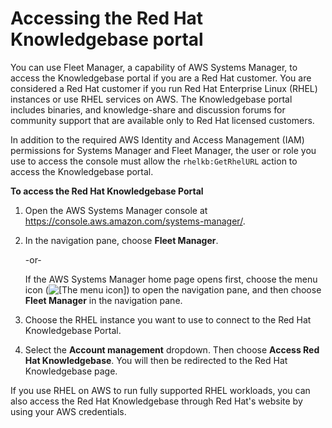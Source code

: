 # Accessing the Red Hat Knowledgebase portal<a name="fleet-rhel"></a>

You can use Fleet Manager, a capability of AWS Systems Manager, to access the Knowledgebase portal if you are a Red Hat customer\. You are considered a Red Hat customer if you run Red Hat Enterprise Linux \(RHEL\) instances or use RHEL services on AWS\. The Knowledgebase portal includes binaries, and knowledge\-share and discussion forums for community support that are available only to Red Hat licensed customers\.

In addition to the required AWS Identity and Access Management \(IAM\) permissions for Systems Manager and Fleet Manager, the user or role you use to access the console must allow the `rhelkb:GetRhelURL` action to access the Knowledgebase portal\.

**To access the Red Hat Knowledgebase Portal**

1. Open the AWS Systems Manager console at [https://console\.aws\.amazon\.com/systems\-manager/](https://console.aws.amazon.com/systems-manager/)\.

1. In the navigation pane, choose **Fleet Manager**\.

   \-or\-

   If the AWS Systems Manager home page opens first, choose the menu icon \(![\[The menu icon\]](http://docs.aws.amazon.com/systems-manager/latest/userguide/images/menu-icon-small.png)\) to open the navigation pane, and then choose **Fleet Manager** in the navigation pane\.

1. Choose the RHEL instance you want to use to connect to the Red Hat Knowledgebase Portal\.

1. Select the **Account management** dropdown\. Then choose **Access Red Hat Knowledgebase**\. You will then be redirected to the Red Hat Knowledgebase page\.

If you use RHEL on AWS to run fully supported RHEL workloads, you can also access the Red Hat Knowledgebase through Red Hat's website by using your AWS credentials\.